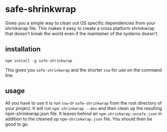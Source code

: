 # safe-shrinkwrap

Gives you a simple way to clean out OS specific dependencies from your shrinkwrap file. This makes it easy to create a cross platform shrinkwrap that doesn't break the world even if the maintainer of the systems doesn't.

## installation

`npm install -g safe-shrinkwrap`

This gives you `safe-shrinkwrap` and the shorter `ssw` for use on the command line.

## usage

All you have to use it is run `ssw` or `safe-shrinkwrap` from the root directory of your project. It will run `npm shrinkwrap --dev` and then clean up the resulting npm-shrinkwrap.json file. It leaves behind an `npm-shrinkwrap.unsafe.json` in addition to the cleaned up `npm-shrinkwrap.json` file. You should then be good to go.